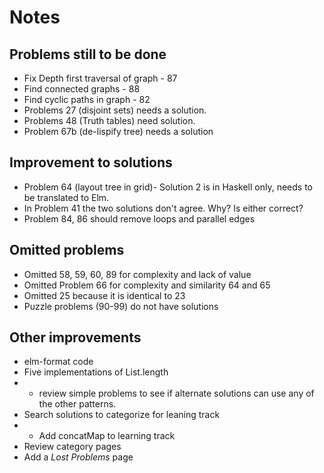 # Notes 

## Problems still to be done
* Fix Depth first traversal of graph - 87
* Find connected graphs - 88 
* Find cyclic paths in graph - 82
* Problems 27 (disjoint sets) needs a solution. 
* Problems 48 (Truth tables) need solution.
* Problem 67b (de-lispify tree) needs a solution

## Improvement to solutions
* Problem 64 (layout tree in grid)- Solution 2 is in Haskell only, needs to be translated to Elm. 
* In Problem 41 the two solutions don't agree. Why? Is either correct?
* Problem 84, 86 should remove loops and parallel edges

## Omitted problems
* Omitted 58, 59, 60, 89 for complexity and lack of value
* Omitted Problem 66 for complexity and similarity 64 and 65
* Omitted 25 because it is identical to 23
* Puzzle problems (90-99) do not have solutions

## Other improvements
* elm-format code
* Five implementations of List.length
* * review simple problems to see if alternate solutions can use any of the other patterns.
* Search solutions to categorize for leaning track
* * Add concatMap to learning track
* Review category pages
* Add a *Lost Problems* page